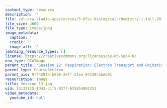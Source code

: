 ```yaml
---
content_type: resource
description: ''
file: /ol-ocw-studio-app/courses/5-07sc-biological-chemistry-i-fall-2013/3b1327151d43c1f503ff635654882251_Session_13.jpg
file_size: 4609
file_type: image/jpeg
image_metadata:
  caption: ''
  credit: ''
  image-alt: ''
learning_resource_types: []
license: https://creativecommons.org/licenses/by-nc-sa/4.0/
ocw_type: OCWImage
parent_title: 'Session 12: Respiration: Electron Transport and Oxidative Phosphorylation'
parent_type: CourseSection
parent_uid: 9f4429fe-b956-2eff-21ea-87330cbbed91
resourcetype: Image
title: Session_13.jpg
uid: 3b132715-1d43-c1f5-03ff-635654882251
video_metadata:
  youtube_id: null
---
```

